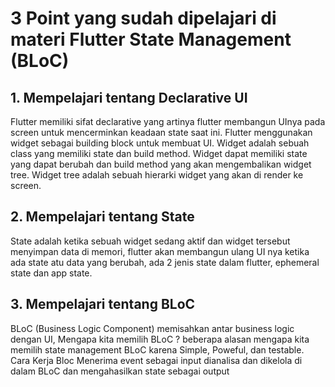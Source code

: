 # 3 Point yang sudah dipelajari di materi Flutter State Management (BLoC)

## 1. Mempelajari tentang Declarative UI
Flutter memiliki sifat declarative yang artinya flutter membangun UInya pada screen untuk mencerminkan keadaan state saat ini. Flutter menggunakan widget sebagai building block untuk membuat UI. Widget adalah sebuah class yang memiliki state dan build method. Widget dapat memiliki state yang dapat berubah dan build method yang akan mengembalikan widget tree. Widget tree adalah sebuah hierarki widget yang akan di render ke screen.

## 2. Mempelajari tentang State
State adalah ketika sebuah widget sedang aktif dan widget tersebut menyimpan data di memori, flutter akan membangun ulang UI nya ketika ada state atu data yang berubah, ada 2 jenis state dalam flutter, ephemeral state dan app state.

## 3. Mempelajari tentang BLoC
BLoC (Business Logic Component) memisahkan antar business logic dengan UI, Mengapa kita memilih BLoC ? beberapa alasan mengapa kita memilih state management BLoC karena Simple, Poweful, dan testable. Cara Kerja Bloc Menerima event sebagai input dianalisa dan dikelola di dalam BLoC dan mengahasilkan state sebagai output